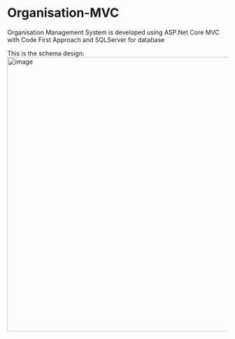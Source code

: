 # Organisation-MVC

Organisation Management System is developed using ASP.Net Core MVC with Code First Approach and SQLServer for database

This is the schema design:
<img width="627" alt="image" src="https://github.com/Nikil-Srinivasan/Organisation-MVC/assets/133754918/6e55f294-088c-4588-a8a8-cf39167037cf">
